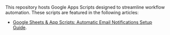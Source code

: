 This repository hosts Google Apps Scripts designed to streamline workflow automation. These scripts are featured in the following articles:
- [Google Sheets & App Scripts: Automatic Email Notifications Setup Guide](https://manfranklin.github.io/posts/Auto-Email-Notification-en/). 
